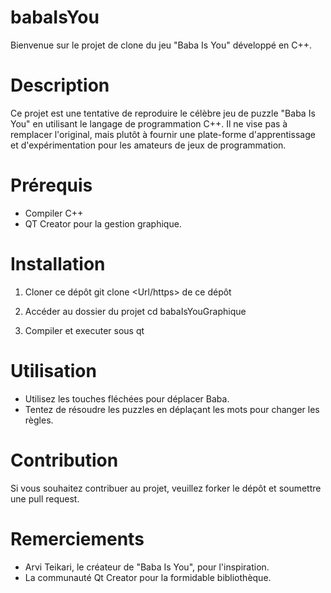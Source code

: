 # babaIsYou
Bienvenue sur le projet de clone du jeu "Baba Is You" développé en C++.

# Description 
Ce projet est une tentative de reproduire le célèbre jeu de puzzle "Baba Is You" en utilisant le langage de programmation C++. Il ne vise pas à remplacer l'original, mais plutôt à fournir une plate-forme d'apprentissage et d'expérimentation pour les amateurs de jeux de programmation.

# Prérequis
*  Compiler C++
*  QT Creator pour la gestion graphique.

# Installation
1. Cloner ce dépôt 
git clone <Url/https> de ce dépôt 

2. Accéder au dossier du projet 
cd babaIsYouGraphique 

3. Compiler et executer sous qt 

# Utilisation 
* Utilisez les touches fléchées pour déplacer Baba.
* Tentez de résoudre les puzzles en déplaçant les mots pour changer les règles.  

# Contribution
Si vous souhaitez contribuer au projet, veuillez forker le dépôt et soumettre une pull request.

# Remerciements
* Arvi Teikari, le créateur de "Baba Is You", pour l'inspiration.
* La communauté Qt Creator pour la formidable bibliothèque.
